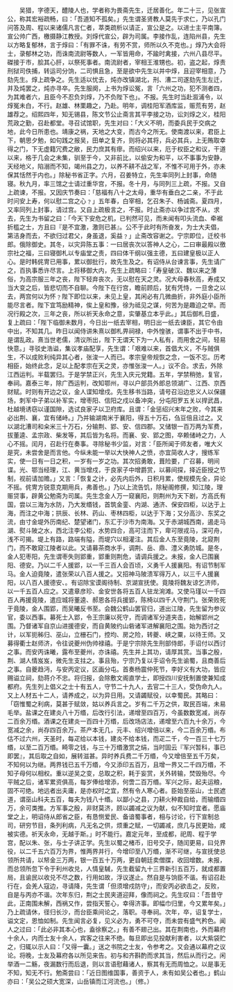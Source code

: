 <!-- { "loadSidebar": true } -->
　　吴猎，字德天，醴陵人也，学者称为畏斋先生，迁居善化。年二十三，见张宣公，称其宏裕疏畅，曰：「吾道知不孤矣。」先生谓圣贤教人莫先于求仁，乃以孔门问答及周、程以来诸儒凡言仁者，萃类疏析以请正，宣公是之。以进士主平南簿。宣公帅广西，檄摄静江教授。刘焞代宣公，辟为司属。李接作乱，连陷州县，先生以方略复郁林，言于焞曰：「有罪不诛，有劳不赏，师所以久不克也。」焞乃大会将士，录郁林之功，而诛南流尉等数人，一军皆用命，不踰时禽接，六州八县尽平。磔接于市，脍其心肝，以祭死事者。南流尉者，宰相王淮甥也。初，盗之起，焞责刑狱司佚捕，转运司分饷，二司惧且急，至是欲中先生以并中焞，且迎宰相意，乃劾先生。焞上疏争之。先生适以忧去，炖亦改镇湖北，刑、漕二司遂劾先生左迁，并及炖罢之，炖亦寻卒。先生服阕，上书为焞讼冤，言「六州之功，犯不测者四，为其难者六，且臣今不忍负刘焞，乃不负陛下也」。不报。先生时当赴溆浦令，以焞冤未白，不行。赵雄、林栗趣之，乃赴。明年，调桂阳军酒库监，赈荒有劳，赵雄荐之。绍熙四年，知无锡县，陈文节公止斋言其平李接之功，讼刘焞之义，桂阳荒政之勤，召赴都堂。寻召试馆职，先生对曰：「大义不明，而委兵民于交病之地，此今日所患也。靖康之祸，天地之大变，而古今之所无。使南渡以来，君臣上下，朝思夕勉，如句践之报吴，田单之复齐，则将必其将，兵必其兵，上无贿取幸得之门，下无虚籍冗费之敝，民力庶其有瘳。而绍兴以来，厄于权臣之和议，干道以来，格于几会之未集，驯至于今，又非前比，以偷安为和平，以不事事为安静，天经地义，陷溺而不知，竭州县之力，以养不耕不战之军，不惟不可用于外，亦未保其恬然于内也。」除秘书省正字。六月，召姜特立，先生率同列上封事，命随寝。秋九月，率三馆之士请过重华宫，不报。冬十月，与同列三上疏，不报。又自上疏谏，不报。又因庆节奏曰：「慈福有八十之太母，重华有垂白之二亲，不于此时问安上寿，何以慰二宫之心﹖」五年春，白宰相，乞召朱子、杨诚斋。夏四月，又率同列上封事，请过宫。又自上疏极言之，不报。时止斋亦以争过宫不从，求去，先生为书留之曰：「今天下安危之机，已判然可见，而未闻有叩头流血、牵裾折槛之士，方且曰『是不宜激，激则已甚』。公不于此时有所奋发，为士大夫倡，第洁身而去，不欲归过君父，身虽退，奚益﹖」止斋改容谢之。宁宗即位，迁校书郎。俄除御史。其冬，以灾异陈五事：一曰居丧次以答神人之心，二曰审最殿以徼宗社之福，三曰寝御札以专庙堂之责，四曰体干纲以强主德，五曰建皇极以正人心。是时韩侂冑已用事，累以御批行，故先生及之。有诏侍从台谏言事，先生请广之，百执事悉许尽言。上将移御大内，先生上疏略曰：「寿皇破汉、魏以来之薄俗，为高宗服三年之丧，陛下轻弃丧次，无以慰在天之灵。况大母春秋高，寿成又当大变之后，皆悲切而不自聊。今陛下在行宫，瞻前顾后，犹有凭恃，一旦舍之以去，两宫何以为怀﹖陛下即位以来，未见上皇，其闲必有几微曲折，非外庭小臣所能尽言者。陛下宜笃励精神，俟上皇和豫，徐为祗见之谋，何苦为是趣迫之举。而况行殿之次，三年之丧，所以祈天永命之意，实肇基立本乎此。」其后御札日盛，复上疏曰：「陛下临御未数月，今日出一纸去宰相，明日出一纸去谏臣，其它令由中出，不知其几。昨日以闻侍讲朱熹以御札畀祠禄，中外惶骇，谓事不出于中书，是谓乱政。熹当世老儒，清议所出，陛下无谓天下为一人私有，而用舍之间，轻易快意。」寻驳史浩谥，集议孝庙配享，先生谓：「艰难以来，首倡大义，不与贼俱生，不以成败利纯异其心者，张浚一人而已。孝宗皇帝规恢之念，一饭不忘。历考相臣，始终此念，足以上配孝宗在天之灵，亦惟张浚一人。」议不合。求去，外除江西运判。半载罢归。于是学禁正兴，先生入庆元党籍。五年，学禁稍弛，复官，奉祠。嘉泰三年，除广西运判，改知鄂州，寻以户部员外郎总领湖广、江西、京西财赋。时则有开边之议，金人谍知增戍。先生移书当路，请号召沿边忠义人以保疆场，刺军中子弟以补军实，增枣阳、信阳之戍以备冲突，分屯阳罗五关以捍武昌，杜越境诱窃以谨国隙，选试良家子以卫府库。且谓：「金惩绍兴末年之败，今其来必出荆、襄，宜有储峙。」乃并输湖南米于襄阳，得五十万石，刍豆倍且过之。又以湖北漕司和籴米三十万石，分输荆、郢、安、信四郡。又储银一百万两为军费，拔董逵、孟宗政、柴发等，其后皆为名将。而襄、安、郢之图，卒赖储峙之力，人心不摇。闰月，召赴行在奏事。寻除秘书少监，对言：「臣所闻于师友者，唯大义是究，未尝舍是而言他。今纵未能一举以大快神人之愤，亦宜简收人才，搜练军实，使一日有一日之积，一岁有一岁之功。其次招勇敢，葺险要，广召募，明间谍。光、鄂当经理，江、黄当增戍，于良家子中增爵赏，以募间探，择近臣授之节制，视前请加赡。」又言：「恢复之计，必先内后外，日积月累，使规模先全，异论不摇。侂冑方锐意克期用兵，弗善也。」乃以上流告饥，除秘阁修撰，知江陵，理赈贷事，辟黄公勉斋为司属。先生念金人万一窥襄阳，则荆州为天下剧，方高氏有国，尝以三海为水防，乃大发缗钱，首筑金銮、内湖、通济、保安四柜，以达于上海，而注之中海；拱辰、长林、药山、枣林四柜，以达于下海；又分高沙、东奖之流，由寸金堤外历南纪、楚望诸门，东汇于沙市为南海。又于赤湖城西南，遏走马湖、熨斗陂之水，西北注李公柜，水势四合，高可注而下，卑可限戎马，深可舟，浅不可揭。堤上有路，路端有隘，而堤穴以相灌注。其后金人东至竟陵，北窥荆门，而不敢窥江陵者以此。又请募茶商水手，调荆、岳、鼎、澧义勇防城。是冬，金人犯枣阳，先生谓枣失则郢重，郢重则荆危，请调兵援之。未报，金人已围襄阳、德安。乃以二千人援郢，以一千三百人会百顷，义勇千人援襄阳。有诏节制军马。金人迫竟陵，遣张荣以八百人援之。又招神马陂溃军得万人，以三千人援襄阳，以八百人援德安、。有诏除宝谟阁待制、京湖宣抚使。竟陵将魏友谅乞济师，以一千五百人应之。又遣章彦珍、金安世各将五百人驻龙涴滩。又使马瑾以一千四百人再援竟陵，遣应城将董逵、郝恩各将兵援郢，陈椅以四千人守荆门。张荣败死于竟陵，金人围郢，而吴曦反书至。会魏公鹤山罢官归，道出江陵，先生留为参议官，委以西事。募死士入郢，令王宗廉以死守，而调诸军分道夹击，始解郢州之围。乃督诸军自京山进援德安，而自黄陂约山砦诸军进解襄阳之围。始为西讨之计，以军扼秭归、巫山，立栅石门，控均、房之险，转夔、峡之粟，以待王师。又募得衢士赵师济，令往说夔州伪帅禄禧。于是宁宗除先生刑部侍郎，手诏付以西讨之事。而安丙诛曦，露布至夔州，亦诛禧。先生并上其功，请厚其赏。当事之殷，荆、湖人情岌岌，微先生支拄之。事且殆，宁宗乃复以手诏令先生谕蜀，且商善后之事。自夔趋沔，与安丙定议，区画分屯。首奏杨震仲死节，李好义有大功，皆应赐谥立祠，劾蒋介不忠。将归报，会除敷文阁直学士，即授四川安抚制置使兼知成都府。先生列上倡义之士十有五人，守节二十九人，去官二十三人，受伪命九人。又上人材五十二人，请养成之，以为异日用。又请蠲赋役，以幸蜀民。其略曰：「窃惟蜀之利病，莫甚于赋敛，姑以养兵言之。岁有二千万之供，取民百端，未易毛举。盐课之在建炎八十万缗，后改行引法，递增至四百万，今虽数数宽减，尚存二百余万缗。酒课之在建炎一百四十万缗，后改场店法，递增至六百九十余万，今宽减之余，尚存四百余万。茶产本无几，元丰、绍兴增倍以来，今二百余万缗。布估不过六州，天圣时，每疋给以本钱，建炎不给本钱，而疋二千，今一百三十七万缗，以至二百万缗。畸零之钱，与三十万缗激赏之绢，当时固云『军兴暂科，事已即罢』，其后取之自如，展转滋甚。异时养兵费二千万缗，今又增倍至五千万矣，不知何以为继。两界钱已五千万缗，今又添印五百万，且增一界又二千四万缗，不知子母何以相权。重以逆吴之变，总取之积，耗于妄赏，关外转输，焚毁殆尽。今平贼之后，诸军累资俱高，每岁俸给增添，何啻二百万缗。军兴之际，起夫运粮，固不可绝。地远者出夫庸，是亦权时之宜，然有令人寒心者。臣始至巫山，士民遮道，谓巫山科夫五百，每夫为钱八十缗。以鄙小之县，刀耕火种裁自给，而输缗四万，余可类推。方军事之殷，非财莫济，顾以蠲减之议为献，似不知时宜者。愿庙堂之上，明诏侍从郎省之臣，有恳恻爱民、备谙蜀事者，相与讨论，行下宣制总司，研穷节目，条列利病，凡无名之供，烦重之赋，一切蠲减，庶几与民更始，咸被实德。祈天永命，无越于斯。」时不能行。嘉定元年，至成都，祀周、程于学宫，配以朱、张，与士子讲正学。先生以蜀之楮币，旧号交子，随闰更易，曰兑界役，以二千五六百万为界，惟两界并行，今增印至八万缗，渐不可继，与宣抚使总领所共请，以帑金三万两，银一百五十万两，更自朝廷卖僧牒，收回增数。未报，而总领所忽下令于利州收兑，人情皇駴，先生截留九十三界新引五百万，就成都置局，且谕民以收兑不尽之数，行用如故，浮议遂止。然自是与饷臣不谐。有诏召赴行在，会羌人寇边，寻请降，先生谓「但须增戍防守」，而安丙必欲击之，反败，自是与丙亦不谐。次年东归，荆之士民夹道迎拜，像而祠之。先生叹曰：「吾昔守此，正南围未解，西祸又作，尝指天誓心，幸得济事。即幅巾归里，今又累年矣。」乃上疏请休，径归长沙，而台臣乘间论之，落职。寻奉祠。次年，卒，诏复学士，谥文定，恩恤如制。先生闻言必复，见义必为，勇不可夺，而未尝有盛气矜色。闻人之过曰：「此必非其本心也，盍徐察之。」有善不翅己出。其在荆南也，外而幕府十余人，内而士友十余人，宾客之往来不绝。每旦即出见投献利害者，以大紫袋贮之，归辄以示人曰：「又得一囊。」送之书院之士友，令参考之。又会通以幕府之议论。将晚，士友及幕府各以所见来告。初与和齐斟酌而求其当，然后从而行之。闲举酒一二觞，夜漏数行而后退，则以言语慰藉诸人，察其有无而周恤之。以是事无不知，知无不行。勉斋尝曰：「近日图维国事，善资于人，未有如吴公者也。」鹤山亦曰：「吴公之硕大宽深，山岳镇而江河流也。」（修。）
